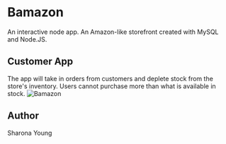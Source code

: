 # Bamazon
An interactive node app. An Amazon-like storefront created with MySQL and Node.JS.

## Customer App
The app will take in orders from customers and deplete stock from the store's inventory. Users cannot purchase more than what is available in stock.
![Bamazon](liriAppCommands.gif)



## Author
Sharona Young
